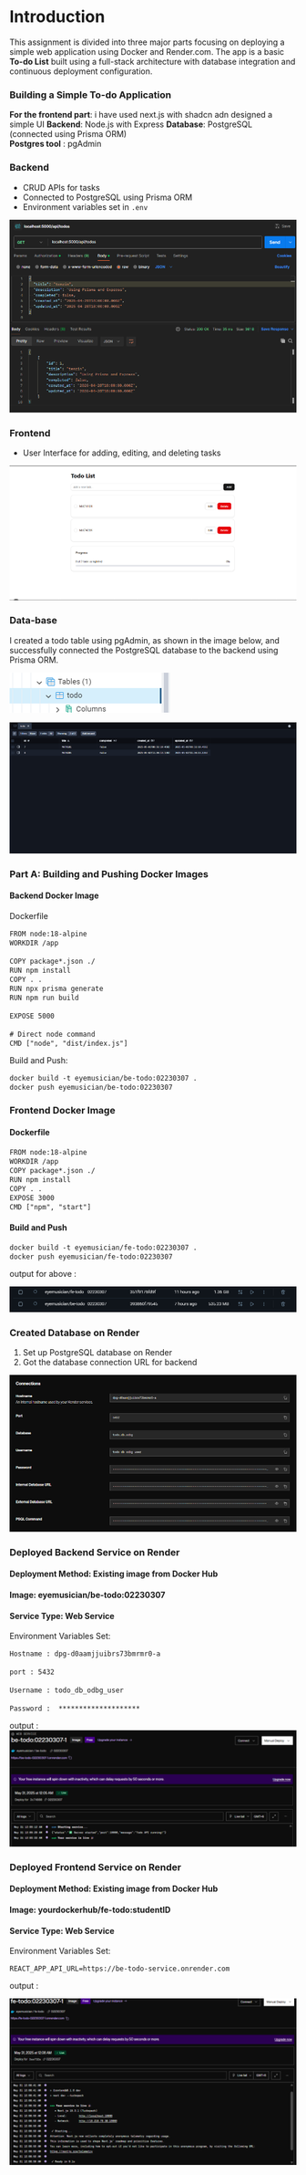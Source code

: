 # Introduction

This assignment is divided into three major parts focusing on deploying a simple web application using Docker and Render.com. The app is a basic **To-do List** built using a full-stack architecture with database integration and continuous deployment configuration.

### Building a Simple To-do Application

**For the frontend part**: i have used next.js with shadcn adn designed a simple UI
**Backend**: Node.js with Express 
**Database**: PostgreSQL (connected using Prisma ORM)  
**Postgres tool** :  pgAdmin 

### Backend
- CRUD APIs for tasks
- Connected to PostgreSQL using Prisma ORM
- Environment variables set in `.env`

![alt text](<to-do/assets/Screenshot 2025-04-28 004753.png>)

### Frontend
- User Interface for adding, editing, and deleting tasks

![alt text](to-do/assets/image6.png)


### Data-base

I created a todo table using pgAdmin, as shown in the image below, and successfully connected the PostgreSQL database to the backend using Prisma ORM.

![alt text](to-do/assets/image-1.png)


![alt text](to-do/assets/image5.png)



### Part A: Building and Pushing Docker Images

#### Backend Docker Image

Dockerfile 

```
FROM node:18-alpine
WORKDIR /app

COPY package*.json ./
RUN npm install
COPY . .
RUN npx prisma generate
RUN npm run build

EXPOSE 5000

# Direct node command
CMD ["node", "dist/index.js"]
```

Build and Push: 
```
docker build -t eyemusician/be-todo:02230307 .
docker push eyemusician/be-todo:02230307
```

### Frontend Docker Image

#### Dockerfile
```
FROM node:18-alpine
WORKDIR /app
COPY package*.json ./
RUN npm install
COPY . .
EXPOSE 3000
CMD ["npm", "start"]
```
#### Build and Push

```
docker build -t eyemusician/fe-todo:02230307 .
docker push eyemusician/fe-todo:02230307
```

output for above :

![alt text](to-do/assets/image3.png)


### Created Database on Render

1. Set up PostgreSQL database on Render
2. Got the database connection URL for backend

![alt text](image-3.png)

### Deployed Backend Service on Render

#### Deployment Method: Existing image from Docker Hub

#### Image: eyemusician/be-todo:02230307

#### Service Type: Web Service

Environment Variables Set:

```
Hostname : dpg-d0aamjjuibrs73bmrmr0-a

port : 5432

Username : todo_db_odbg_user

Password :  ********************

```

output : 
![alt text](image-1.png)

### Deployed Frontend Service on Render
#### Deployment Method: Existing image from Docker Hub
#### Image: yourdockerhub/fe-todo:studentID
#### Service Type: Web Service

Environment Variables Set:
```
REACT_APP_API_URL=https://be-todo-service.onrender.com
```

output : 

![alt text](image-2.png)




